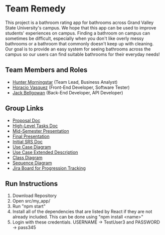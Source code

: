 # Team Remedy
This project is a bathroom rating app for bathrooms across Grand Valley State University's campus. We hope that this app can be used to improve students' experiences on campus. Finding a bathroom on campus can sometimes be difficult, especially when you don't like overly messy bathrooms or a bathroom that commonly doesn't keep up with cleaning. Our goal is to provide an easy system for seeing bathrooms across the campus so our users can find suitable bathrooms for their everyday needs!

## Team Members and Roles

- [Hunter Morningstar](https://github.com/morninhu/CIS350-HW2-Morningstar) (Team Lead, Business Analyst)
- [Horacio Vasquez](https://github.com/HoracioVV/CIS350-HW2-Vasquez) (Front-End Developer, Software Tester)
- [Jack Bellgowan](https://github.com/beljac22/CIS350-HW2-Bellgowan) (Back-End Developer, API Developer)

## Group Links
* [Proposal Doc](proposal.md)
* [High-Level Tasks Doc](High-Level-Tasks.md)
* [Mid-Semester Presentation](Remedy_Presentation.pdf)
* [Final Presentation](Team_Remedy_Final_Presentation.pdf)
* [Initial SRS Doc](software_requirements_specification.md)
* [Use Case Diagram](../artifacts/use_case_diagram/Use_Case_Diagram-Final.pdf)
* [Use Case Extended Description](../artifacts/use_case_diagram/UCD_Extended_Desc.md)
* [Class Diagram](../artifacts/Team-Remedy_Class-Diagram.png)
* [Sequence Diagram](../artifacts/Team-Remedy_Sequence-Diagram.png)
* [Jira Board for Progression Tracking](https://remedy-team.atlassian.net/jira/software/projects/TR/boards/1?atlOrigin=eyJpIjoiNDk0OGFjZDY2N2E1NGM5MGIwN2YzMDZmYWE5ZjAxMjYiLCJwIjoiaiJ9)

## Run Instructions
1. Download Repository
2. Open src/my_app/
3. Run "npm start"
4. Install all of the dependencies that are listed by React if they are not already included. This can be done using "npm install \<name\>"
5. Login with these credentials. USERNAME -> TestUser3 and PASSWORD -> pass345
